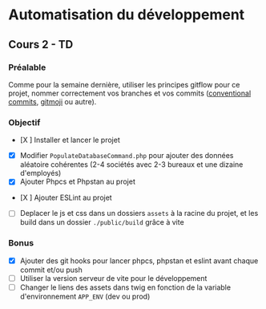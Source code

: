 # Automatisation du développement
## Cours 2 - TD

### Préalable
Comme pour la semaine dernière, utiliser les principes gitflow pour ce projet, nommer correctement vos branches et vos commits ([conventional commits](https://www.conventionalcommits.org/en/v1.0.0/), [gitmoji](https://gitmoji.dev/) ou autre).

### Objectif
- [X ] Installer et lancer le projet
- [X] Modifier `PopulateDatabaseCommand.php` pour ajouter des données aléatoire cohérentes (2-4 sociétés avec 2-3 bureaux et une dizaine d'employés) 
- [X] Ajouter Phpcs et Phpstan au projet
- [X ] Ajouter ESLint au projet
- [ ] Deplacer le js et css dans un dossiers `assets` à la racine du projet, et les build dans un dossier `./public/build` grâce à vite

### Bonus
- [X] Ajouter des git hooks pour lancer phpcs, phpstan et eslint avant chaque commit et/ou push
- [ ] Utiliser la version serveur de vite pour le développement
- [ ] Changer le liens des assets dans twig en fonction de la variable d'environnement `APP_ENV` (dev ou prod)
